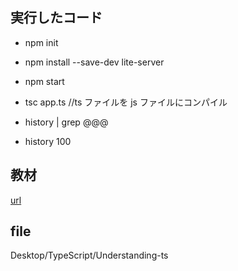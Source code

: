 ## 実行したコード
- npm init
- npm install --save-dev lite-server
- npm start
- tsc app.ts //ts ファイルを js ファイルにコンパイル

- history | grep @@@
- history 100

## 教材

[url](https://www.udemy.com/course/understanding-typescript-jp/learn/lecture/17812928#content)

## file 
Desktop/TypeScript/Understanding-ts

